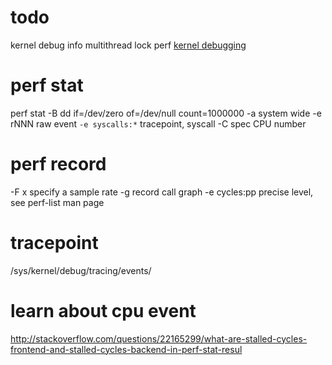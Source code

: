 # todo
kernel debug info
multithread
lock perf
[kernel debugging](https://wiki.ubuntu.com/Kernel/Debugging)

# perf stat
perf stat -B dd if=/dev/zero of=/dev/null count=1000000
-a      system wide
-e rNNN         raw event
`-e syscalls:*`   tracepoint, syscall
-C              spec CPU number


# perf record
-F x        specify a sample rate
-g          record call graph
-e cycles:pp        precise level, see perf-list man page

# tracepoint
/sys/kernel/debug/tracing/events/

# learn about cpu event
<http://stackoverflow.com/questions/22165299/what-are-stalled-cycles-frontend-and-stalled-cycles-backend-in-perf-stat-resul>



